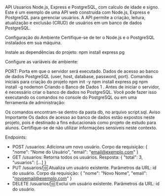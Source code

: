 API Usuarios Node.js, Express e PostgreSQL, com calculo de idade e signo.
Este é um exemplo de uma API web construída com Node.js, Express e PostgreSQL para gerenciar usuários. A API permite a criação, leitura, atualização e exclusão (CRUD) de usuários em um banco de dados PostgreSQL.

Configuração do Ambiente
Certifique-se de ter o Node.js e o PostgreSQL instalados em sua máquina.

Instale as dependências do projeto: npm install express pg

Configure as variáveis de ambiente:

PORT: Porta em que o servidor será executado.
Dados de acesso ao banco de dados PostgreSQL (user, host, database, password, port).
Comandos iniciais para criação do projeto
npm init -y
npm install express pg
npm install -g nodemon
Criando o Banco de Dados
1 . Antes de iniciar o servidor, é necessário criar o banco de dados no PostgreSQL. Você pode fazer isso executando os comandos no console do PostgreSQL ou em uma ferramenta de administração:

Os comandos encontram-se dentro da pasta db, no arquivo script.sql.
Aviso Importante
Os dados de acesso ao banco de dados estão expostos neste projeto, pois é destinado a fins educacionais como projeto de estudo para alunos. Certifique-se de não utilizar informações sensíveis neste contexto.

Endpoints:

- POST /usuarios: Adiciona um novo usuário.
Corpo da requisição: { "nome": "Nome do Usuário", "email": "email@exemplo.com" }
- GET /usuarios: Retorna todos os usuários.
Resposta: { "total": 3, "usuarios": [...] }
- PUT /usuarios/:id: Atualiza um usuário existente.
Parâmetros da URL: id do usuário.
Corpo da requisição: { "nome": "Novo Nome", "email": "novoemail@exemplo.com" }
- DELETE /usuarios/:id: Exclui um usuário existente.
Parâmetros da URL: id do usuário.
